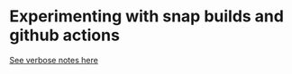# Experimenting with snap builds and github actions

[See verbose notes here](https://github.com/aliwatters/sandbox/tree/main/2021/github-actions)
